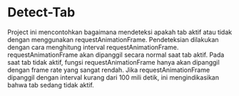 # Detect-Tab

Project ini mencontohkan bagaimana mendeteksi apakah tab aktif atau tidak dengan menggunakan requestAnimationFrame. Pendeteksian dilakukan dengan cara menghitung interval requestAnimationFrame. requestAnimationFrame akan dipanggil secara normal saat tab aktif. Pada saat tab tidak aktif, fungsi requestAnimationFrame hanya akan dipanggil dengan frame rate yang sangat rendah. Jika requestAnimationFrame dipanggil dengan interval kurang dari 100 mili detik, ini mengindikasikan bahwa tab sedang tidak aktif.
